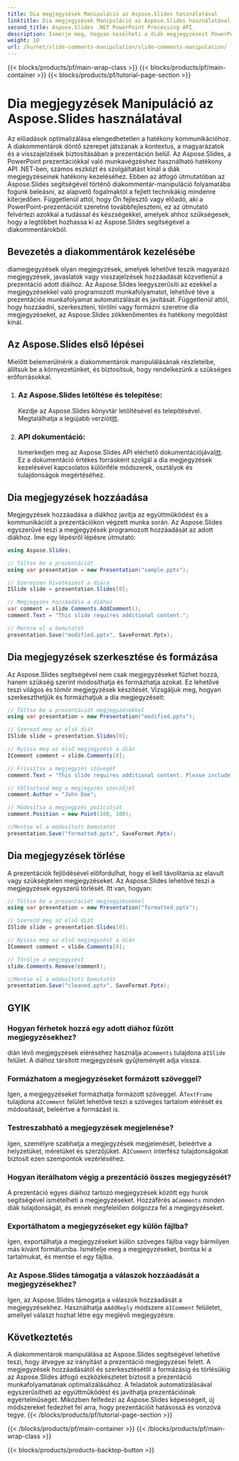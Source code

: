 ```yaml
---
title: Dia megjegyzések Manipuláció az Aspose.Slides használatával
linktitle: Dia megjegyzések Manipuláció az Aspose.Slides használatával
second_title: Aspose.Slides .NET PowerPoint Processing API
description: Ismerje meg, hogyan kezelheti a diák megjegyzéseit PowerPoint-prezentációkban az Aspose.Slides API for .NET használatával. Fedezze fel a lépésenkénti útmutatókat és a forráskód-példákat a dia megjegyzések hozzáadásához, szerkesztéséhez és formázásához.
weight: 10
url: /hu/net/slide-comments-manipulation/slide-comments-manipulation/
---
```


{{< blocks/products/pf/main-wrap-class >}}
{{< blocks/products/pf/main-container >}}
{{< blocks/products/pf/tutorial-page-section >}}

# Dia megjegyzések Manipuláció az Aspose.Slides használatával


Az előadások optimalizálása elengedhetetlen a hatékony kommunikációhoz. A diakommentárok döntő szerepet játszanak a kontextus, a magyarázatok és a visszajelzések biztosításában a prezentáción belül. Az Aspose.Slides, a PowerPoint prezentációkkal való munkavégzéshez használható hatékony API .NET-ben, számos eszközt és szolgáltatást kínál a diák megjegyzéseinek hatékony kezeléséhez. Ebben az átfogó útmutatóban az Aspose.Slides segítségével történő diakommentár-manipuláció folyamatába fogunk beleásni, az alapvető fogalmaktól a fejlett technikákig mindenre kiterjedően. Függetlenül attól, hogy Ön fejlesztő vagy előadó, aki a PowerPoint-prezentációit szeretné továbbfejleszteni, ez az útmutató felvértezi azokkal a tudással és készségekkel, amelyek ahhoz szükségesek, hogy a legtöbbet hozhassa ki az Aspose.Slides segítségével a diakommentárokból.

## Bevezetés a diakommentárok kezelésébe

diamegjegyzések olyan megjegyzések, amelyek lehetővé teszik magyarázó megjegyzések, javaslatok vagy visszajelzések hozzáadását közvetlenül a prezentáció adott diáihoz. Az Aspose.Slides leegyszerűsíti az ezekkel a megjegyzésekkel való programozott munkafolyamatot, lehetővé téve a prezentációs munkafolyamat automatizálását és javítását. Függetlenül attól, hogy hozzáadni, szerkeszteni, törölni vagy formázni szeretne dia megjegyzéseket, az Aspose.Slides zökkenőmentes és hatékony megoldást kínál.

## Az Aspose.Slides első lépései

Mielőtt belemerülnénk a diakommentárok manipulálásának részleteibe, állítsuk be a környezetünket, és biztosítsuk, hogy rendelkezünk a szükséges erőforrásokkal.

1. ### Az Aspose.Slides letöltése és telepítése: 
	 Kezdje az Aspose.Slides könyvtár letöltésével és telepítésével. Megtalálhatja a legújabb verziót[itt](https://releases.aspose.com/slides/net/).

2. ### API dokumentáció: 
	 Ismerkedjen meg az Aspose.Slides API elérhető dokumentációjával[itt](https://reference.aspose.com/slides/net/). Ez a dokumentáció értékes forrásként szolgál a dia megjegyzések kezelésével kapcsolatos különféle módszerek, osztályok és tulajdonságok megértéséhez.

## Dia megjegyzések hozzáadása

Megjegyzések hozzáadása a diákhoz javítja az együttműködést és a kommunikációt a prezentációkon végzett munka során. Az Aspose.Slides egyszerűvé teszi a megjegyzések programozott hozzáadását az adott diákhoz. Íme egy lépésről lépésre útmutató:

```csharp
using Aspose.Slides;

// Töltse be a prezentációt
using var presentation = new Presentation("sample.pptx");

// Szerezzen hivatkozást a diára
ISlide slide = presentation.Slides[0];

// Megjegyzés hozzáadása a diához
var comment = slide.Comments.AddComment();
comment.Text = "This slide requires additional content.";

// Mentse el a bemutatót
presentation.Save("modified.pptx", SaveFormat.Pptx);
```

## Dia megjegyzések szerkesztése és formázása

Az Aspose.Slides segítségével nem csak megjegyzéseket fűzhet hozzá, hanem szükség szerint módosíthatja és formázhatja azokat. Ez lehetővé teszi világos és tömör megjegyzések készítését. Vizsgáljuk meg, hogyan szerkeszthetjük és formázhatjuk a dia megjegyzéseit:

```csharp
// Töltse be a prezentációt megjegyzésekkel
using var presentation = new Presentation("modified.pptx");

// Szerezd meg az első diát
ISlide slide = presentation.Slides[0];

// Nyissa meg az első megjegyzést a dián
IComment comment = slide.Comments[0];

// Frissítse a megjegyzés szövegét
comment.Text = "This slide requires additional content. Please include relevant statistics.";

// Változtasd meg a megjegyzés szerzőjét
comment.Author = "John Doe";

// Módosítsa a megjegyzés pozícióját
comment.Position = new Point(100, 100);

//Mentse el a módosított bemutatót
presentation.Save("formatted.pptx", SaveFormat.Pptx);
```

## Dia megjegyzések törlése

A prezentációk fejlődésével előfordulhat, hogy el kell távolítania az elavult vagy szükségtelen megjegyzéseket. Az Aspose.Slides lehetővé teszi a megjegyzések egyszerű törlését. Itt van, hogyan:

```csharp
// Töltse be a prezentációt megjegyzésekkel
using var presentation = new Presentation("formatted.pptx");

// Szerezd meg az első diát
ISlide slide = presentation.Slides[0];

// Nyissa meg az első megjegyzést a dián
IComment comment = slide.Comments[0];

// Törölje a megjegyzést
slide.Comments.Remove(comment);

//Mentse el a módosított bemutatót
presentation.Save("cleaned.pptx", SaveFormat.Pptx);
```

## GYIK

### Hogyan férhetek hozzá egy adott diához fűzött megjegyzésekhez?

 dián lévő megjegyzések eléréséhez használja a`Comments` tulajdona a`ISlide` felület. A diához társított megjegyzések gyűjteményét adja vissza.

### Formázhatom a megjegyzéseket formázott szöveggel?

 Igen, a megjegyzéseket formázhatja formázott szöveggel. A`TextFrame` tulajdona a`IComment` felület lehetővé teszi a szöveges tartalom elérését és módosítását, beleértve a formázást is.

### Testreszabható a megjegyzések megjelenése?

 Igen, személyre szabhatja a megjegyzések megjelenését, beleértve a helyzetüket, méretüket és szerzőjüket. A`IComment` interfész tulajdonságokat biztosít ezen szempontok vezérléséhez.

### Hogyan iterálhatom végig a prezentáció összes megjegyzését?

 A prezentáció egyes diáihoz tartozó megjegyzések között egy hurok segítségével ismételheti a megjegyzéseket. Hozzáférés a`Comments` minden diák tulajdonságát, és ennek megfelelően dolgozza fel a megjegyzéseket.

### Exportálhatom a megjegyzéseket egy külön fájlba?

Igen, exportálhatja a megjegyzéseket külön szöveges fájlba vagy bármilyen más kívánt formátumba. Ismételje meg a megjegyzéseket, bontsa ki a tartalmukat, és mentse el egy fájlba.

### Az Aspose.Slides támogatja a válaszok hozzáadását a megjegyzésekhez?

 Igen, az Aspose.Slides támogatja a válaszok hozzáadását a megjegyzésekhez. Használhatja a`AddReply` módszere a`IComment` felületet, amellyel választ hozhat létre egy meglévő megjegyzésre.

## Következtetés

A diakommentárok manipulálása az Aspose.Slides segítségével lehetővé teszi, hogy átvegye az irányítást a prezentáció megjegyzései felett. A megjegyzések hozzáadásától és szerkesztésétől a formázásig és törlésükig az Aspose.Slides átfogó eszközkészletet biztosít a prezentáció munkafolyamatának optimalizálásához. A feladatok automatizálásával egyszerűsítheti az együttműködést és javíthatja prezentációinak egyértelműségét. Miközben felfedezi az Aspose.Slides képességeit, új módszereket fedezhet fel arra, hogy prezentációit hatásossá és vonzóvá tegye.
{{< /blocks/products/pf/tutorial-page-section >}}

{{< /blocks/products/pf/main-container >}}
{{< /blocks/products/pf/main-wrap-class >}}

{{< blocks/products/products-backtop-button >}}
